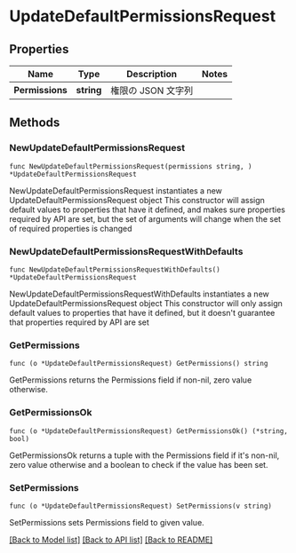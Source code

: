 # UpdateDefaultPermissionsRequest

## Properties

Name | Type | Description | Notes
------------ | ------------- | ------------- | -------------
**Permissions** | **string** | 権限の JSON 文字列 | 

## Methods

### NewUpdateDefaultPermissionsRequest

`func NewUpdateDefaultPermissionsRequest(permissions string, ) *UpdateDefaultPermissionsRequest`

NewUpdateDefaultPermissionsRequest instantiates a new UpdateDefaultPermissionsRequest object
This constructor will assign default values to properties that have it defined,
and makes sure properties required by API are set, but the set of arguments
will change when the set of required properties is changed

### NewUpdateDefaultPermissionsRequestWithDefaults

`func NewUpdateDefaultPermissionsRequestWithDefaults() *UpdateDefaultPermissionsRequest`

NewUpdateDefaultPermissionsRequestWithDefaults instantiates a new UpdateDefaultPermissionsRequest object
This constructor will only assign default values to properties that have it defined,
but it doesn't guarantee that properties required by API are set

### GetPermissions

`func (o *UpdateDefaultPermissionsRequest) GetPermissions() string`

GetPermissions returns the Permissions field if non-nil, zero value otherwise.

### GetPermissionsOk

`func (o *UpdateDefaultPermissionsRequest) GetPermissionsOk() (*string, bool)`

GetPermissionsOk returns a tuple with the Permissions field if it's non-nil, zero value otherwise
and a boolean to check if the value has been set.

### SetPermissions

`func (o *UpdateDefaultPermissionsRequest) SetPermissions(v string)`

SetPermissions sets Permissions field to given value.



[[Back to Model list]](../README.md#documentation-for-models) [[Back to API list]](../README.md#documentation-for-api-endpoints) [[Back to README]](../README.md)


